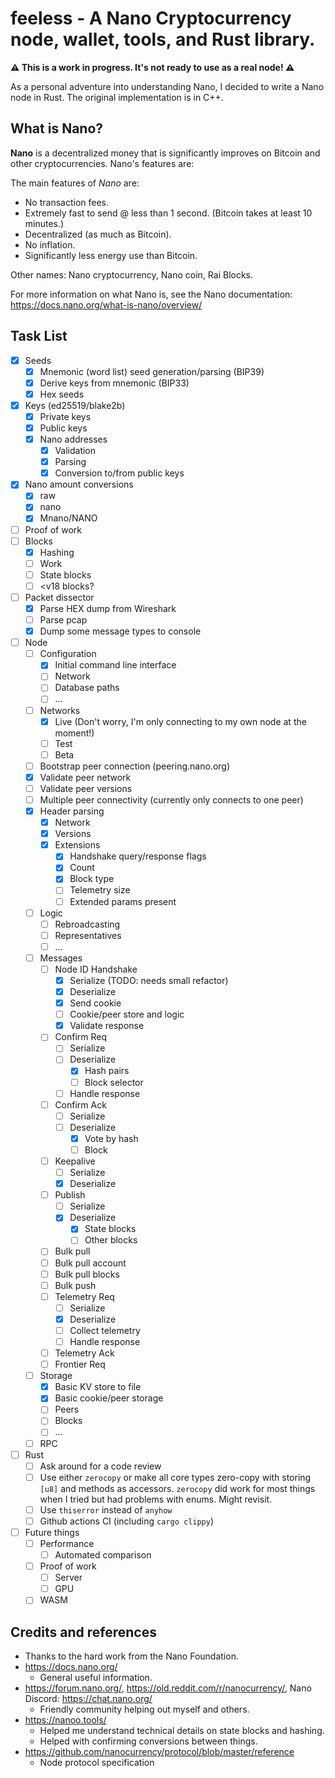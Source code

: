 # feeless - A Nano Cryptocurrency node, wallet, tools, and Rust library.

**⚠ This is a work in progress. It's not ready to use as a real node! ⚠**

As a personal adventure into understanding Nano, I decided to write a Nano node in Rust. The original implementation is
in C++.

## What is Nano?

**Nano** is a decentralized money that is significantly improves on Bitcoin and other cryptocurrencies. Nano's features
are:

The main features of *Nano* are:

* No transaction fees.
* Extremely fast to send @ less than 1 second. (Bitcoin takes at least 10 minutes.)
* Decentralized (as much as Bitcoin).
* No inflation.
* Significantly less energy use than Bitcoin.

Other names: Nano cryptocurrency, Nano coin, Rai Blocks.

For more information on what Nano is, see the Nano documentation: https://docs.nano.org/what-is-nano/overview/

## Task List

- [x] Seeds
  - [x] Mnemonic (word list) seed generation/parsing (BIP39)
  - [x] Derive keys from mnemonic (BIP33)
  - [x] Hex seeds
- [x] Keys (ed25519/blake2b)
  - [x] Private keys
  - [x] Public keys
  - [x] Nano addresses
    - [x] Validation
    - [x] Parsing
    - [x] Conversion to/from public keys
- [x] Nano amount conversions
  - [x] raw
  - [x] nano
  - [x] Mnano/NANO
- [ ] Proof of work
- [ ] Blocks
  - [x] Hashing
  - [ ] Work
  - [ ] State blocks
  - [ ] <v18 blocks?
- [ ] Packet dissector
  - [x] Parse HEX dump from Wireshark
  - [ ] Parse pcap
  - [x] Dump some message types to console
- [ ] Node
  - [ ] Configuration
    - [x] Initial command line interface
    - [ ] Network
    - [ ] Database paths
    - [ ] ...
  - [ ] Networks
    - [x] Live (Don't worry, I'm only connecting to my own node at the moment!)
    - [ ] Test
    - [ ] Beta
  - [ ] Bootstrap peer connection (peering.nano.org)
  - [x] Validate peer network
  - [ ] Validate peer versions
  - [ ] Multiple peer connectivity (currently only connects to one peer)
  - [x] Header parsing
    - [x] Network
    - [x] Versions
    - [x] Extensions
      - [x] Handshake query/response flags
      - [x] Count
      - [x] Block type
      - [ ] Telemetry size
      - [ ] Extended params present
  - [ ] Logic
    - [ ] Rebroadcasting
    - [ ] Representatives
    - [ ] ...
  - [ ] Messages
    - [ ] Node ID Handshake
      - [x] Serialize (TODO: needs small refactor)
      - [x] Deserialize
      - [x] Send cookie
      - [ ] Cookie/peer store and logic
      - [x] Validate response
    - [ ] Confirm Req
      - [ ] Serialize
      - [ ] Deserialize
        - [x] Hash pairs
        - [ ] Block selector
      - [ ] Handle response
    - [ ] Confirm Ack
      - [ ] Serialize
      - [ ] Deserialize
        - [x] Vote by hash
        - [ ] Block
    - [ ] Keepalive
      - [ ] Serialize
      - [x] Deserialize
    - [ ] Publish
      - [ ] Serialize
      - [x] Deserialize
        - [x] State blocks
        - [ ] Other blocks
    - [ ] Bulk pull
    - [ ] Bulk pull account
    - [ ] Bulk pull blocks
    - [ ] Bulk push
    - [ ] Telemetry Req
      - [ ] Serialize
      - [x] Deserialize
      - [ ] Collect telemetry
      - [ ] Handle response
    - [ ] Telemetry Ack
    - [ ] Frontier Req
  - [ ] Storage
    - [x] Basic KV store to file
    - [x] Basic cookie/peer storage
    - [ ] Peers
    - [ ] Blocks
    - [ ] ...
  - [ ] RPC
- [ ] Rust
  - [ ] Ask around for a code review
  - [ ] Use either `zerocopy` or make all core types zero-copy with storing `[u8]` and methods as accessors. `zerocopy`
    did work for most things when I tried but had problems with enums. Might revisit.
  - [ ] Use `thiserror` instead of `anyhow`
  - [ ] Github actions CI (including `cargo clippy`)
- [ ] Future things
  - [ ] Performance
    - [ ] Automated comparison
  - [ ] Proof of work
    - [ ] Server
    - [ ] GPU
  - [ ] WASM

## Credits and references

* Thanks to the hard work from the Nano Foundation.
* https://docs.nano.org/
  * General useful information.
* https://forum.nano.org/, https://old.reddit.com/r/nanocurrency/, Nano Discord: https://chat.nano.org/
  * Friendly community helping out myself and others.
* https://nanoo.tools/
  * Helped me understand technical details on state blocks and hashing.
  * Helped with confirming conversions between things.
* https://github.com/nanocurrency/protocol/blob/master/reference
  * Node protocol specification
  